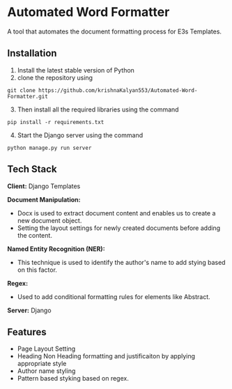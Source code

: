 
# Automated Word Formatter

A tool that automates the document formatting process for E3s Templates.




## Installation

1) Install the latest stable version of Python
2) clone the repository using 
```
git clone https://github.com/krishnaKalyan553/Automated-Word-Formatter.git
``` 
3) Then install all the required libraries using the command 
```
pip install -r requirements.txt
``` 
4) Start the Django server using the command
```
python manage.py run server
```


## Tech Stack

**Client:** Django Templates

**Document Manipulation:** 
- Docx is used to extract document content and enables us to create a new document object.
- Setting the layout settings for newly created documents before adding the content.  

**Named Entity Recognition (NER):**
- This technique is used to identify the author's name to add stying based on this factor.

**Regex:**
- Used to add conditional formatting rules for elements like Abstract.

**Server:** Django



## Features

- Page Layout Setting
- Heading Non Heading formatting and justificaiton by applying appropriate style
- Author name styling
- Pattern based styking based on regex. 
